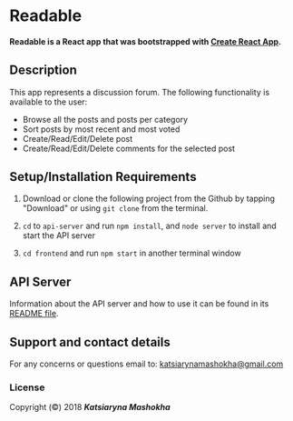 # Readable
#### Readable is a React app that was bootstrapped with [Create React App](https://github.com/facebookincubator/create-react-app).

## Description
This app represents a discussion forum. The following functionality is available to the user:
* Browse all the posts and posts per category
* Sort posts by most recent and most voted
* Create/Read/Edit/Delete post
* Create/Read/Edit/Delete comments for the selected post

## Setup/Installation Requirements
1. Download or clone the following project from the Github by tapping "Download" or using `git clone` from the terminal.

2. `cd` to `api-server` and run `npm install`, and `node server` to install and start the API server

3. `cd frontend` and run `npm start` in another terminal window

## API Server

Information about the API server and how to use it can be found in its [README file](api-server/README.md).

## Support and contact details
For any concerns or questions email to: katsiarynamashokha@gmail.com

### License
Copyright (©) 2018 **_Katsiaryna Mashokha_**
